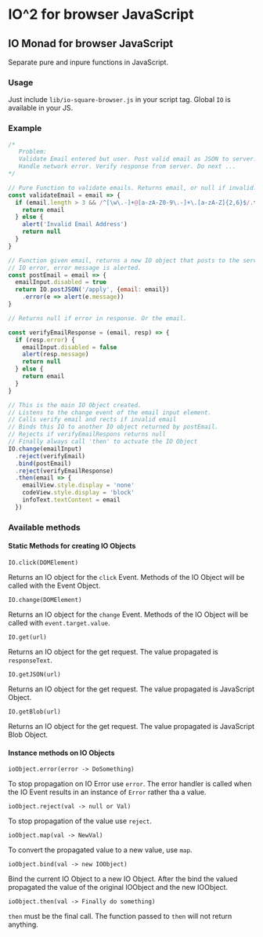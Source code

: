 # IO^2 for browser JavaScript

## IO Monad for browser JavaScript

Separate pure and inpure functions in JavaScript.

### Usage

Just include `lib/io-square-browser.js` in your script tag. Global `IO` is available in
your JS.

### Example

```javascript
/* 
   Problem:
   Validate Email entered but user. Post valid email as JSON to server.
   Handle network error. Verify response from server. Do next ...
*/

// Pure Function to validate emails. Returns email, or null if invalid.
const validateEmail = email => {
  if (email.length > 3 && /^[\w\.-]+@[a-zA-Z0-9\.-]+\.[a-zA-Z]{2,6}$/.test(email)) {
    return email
  } else {
    alert('Invalid Email Address')
    return null
  }
}

// Function given email, returns a new IO object that posts to the server. In case of
// IO error, error message is alerted.
const postEmail = email => {
  emailInput.disabled = true
  return IO.postJSON('/apply', {email: email})
    .error(e => alert(e.message))
}

// Returns null if error in response. Or the email.

const verifyEmailResponse = (email, resp) => {
  if (resp.error) {
    emailInput.disabled = false
    alert(resp.message)
    return null
  } else {
    return email
  }
}

// This is the main IO Object created.
// Listens to the change event of the email input element.
// Calls verify email and rects if invalid email
// Binds this IO to another IO object returned by postEmail.
// Rejects if verifyEmailRespons returns null
// Finally always call 'then' to actvate the IO Object
IO.change(emailInput)
  .reject(verifyEmail)
  .bind(postEmail)
  .reject(verifyEmailResponse)
  .then(email => {
    emailView.style.display = 'none'
    codeView.style.display = 'block'
    infoText.textContent = email
  })


```

### Available methods

#### Static Methods for creating IO Objects

    IO.click(DOMElement)

Returns an IO object for the `click` Event. Methods of the IO Object will be called with the Event Object.

    IO.change(DOMElement)

Returns an IO object for the `change` Event. Methods of the IO Object will be called with `event.target.value`.

    IO.get(url)

Returns an IO object for the get request. The value propagated is `responseText`.

    IO.getJSON(url)

Returns an IO object for the get request. The value propagated is JavaScript Object.

    IO.getBlob(url)

Returns an IO object for the get request. The value propagated is JavaScript Blob Object.

#### Instance methods on IO Objects

    ioObject.error(error -> DoSomething)

To stop propagation on IO Error use `error`. The error handler is called when the IO Event results in an instance of `Error` rather tha a value.

    ioObject.reject(val -> null or Val)

To stop propagation of the value use `reject`.

    ioObject.map(val -> NewVal)

To convert the propagated value to a new value, use `map`.

    ioObject.bind(val -> new IOObject)

Bind the current IO Object to a new IO Object. After the bind the valued propagated the value of the original IOObject and the new IOObject.

    ioObject.then(val -> Finally do something)

`then` must be the final call. The function passed to `then` will not return anything.
